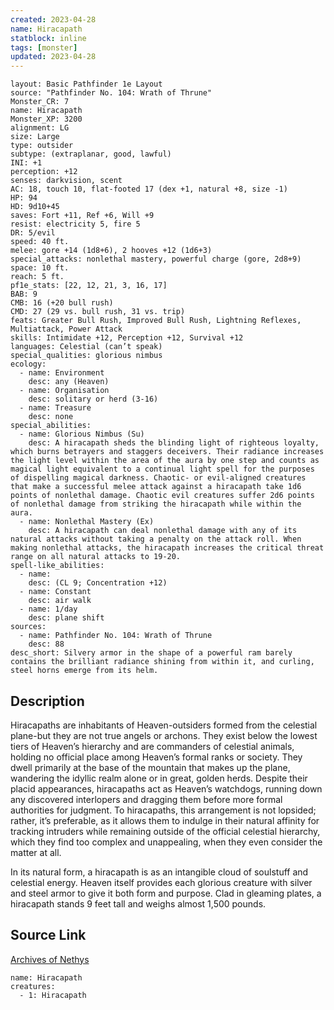 ```yaml
---
created: 2023-04-28
name: Hiracapath
statblock: inline
tags: [monster]
updated: 2023-04-28
---
```

```statblock
layout: Basic Pathfinder 1e Layout
source: "Pathfinder No. 104: Wrath of Thrune"
Monster_CR: 7
name: Hiracapath
Monster_XP: 3200
alignment: LG
size: Large
type: outsider
subtype: (extraplanar, good, lawful)
INI: +1
perception: +12
senses: darkvision, scent
AC: 18, touch 10, flat-footed 17 (dex +1, natural +8, size -1)
HP: 94
HD: 9d10+45
saves: Fort +11, Ref +6, Will +9
resist: electricity 5, fire 5
DR: 5/evil
speed: 40 ft.
melee: gore +14 (1d8+6), 2 hooves +12 (1d6+3)
special_attacks: nonlethal mastery, powerful charge (gore, 2d8+9)
space: 10 ft.
reach: 5 ft.
pf1e_stats: [22, 12, 21, 3, 16, 17]
BAB: 9
CMB: 16 (+20 bull rush)
CMD: 27 (29 vs. bull rush, 31 vs. trip)
feats: Greater Bull Rush, Improved Bull Rush, Lightning Reflexes, Multiattack, Power Attack
skills: Intimidate +12, Perception +12, Survival +12
languages: Celestial (can’t speak)
special_qualities: glorious nimbus
ecology:
  - name: Environment
    desc: any (Heaven)
  - name: Organisation
    desc: solitary or herd (3-16)
  - name: Treasure
    desc: none
special_abilities:
  - name: Glorious Nimbus (Su)
    desc: A hiracapath sheds the blinding light of righteous loyalty, which burns betrayers and staggers deceivers. Their radiance increases the light level within the area of the aura by one step and counts as magical light equivalent to a continual light spell for the purposes of dispelling magical darkness. Chaotic- or evil-aligned creatures that make a successful melee attack against a hiracapath take 1d6 points of nonlethal damage. Chaotic evil creatures suffer 2d6 points of nonlethal damage from striking the hiracapath while within the aura.
  - name: Nonlethal Mastery (Ex)
    desc: A hiracapath can deal nonlethal damage with any of its natural attacks without taking a penalty on the attack roll. When making nonlethal attacks, the hiracapath increases the critical threat range on all natural attacks to 19-20.
spell-like_abilities:
  - name:
    desc: (CL 9; Concentration +12)
  - name: Constant
    desc: air walk
  - name: 1/day
    desc: plane shift
sources:
  - name: Pathfinder No. 104: Wrath of Thrune
    desc: 88
desc_short: Silvery armor in the shape of a powerful ram barely contains the brilliant radiance shining from within it, and curling, steel horns emerge from its helm.
```
## Description
Hiracapaths are inhabitants of Heaven-outsiders formed from the celestial plane-but they are not true angels or archons. They exist below the lowest tiers of Heaven’s hierarchy and are commanders of celestial animals, holding no official place among Heaven’s formal ranks or society. They dwell primarily at the base of the mountain that makes up the plane, wandering the idyllic realm alone or in great, golden herds. Despite their placid appearances, hiracapaths act as Heaven’s watchdogs, running down any discovered interlopers and dragging them before more formal authorities for judgment. To hiracapaths, this arrangement is not lopsided; rather, it’s preferable, as it allows them to indulge in their natural affinity for tracking intruders while remaining outside of the official celestial hierarchy, which they find too complex and unappealing, when they even consider the matter at all.

In its natural form, a hiracapath is as an intangible cloud of soulstuff and celestial energy. Heaven itself provides each glorious creature with silver and steel armor to give it both form and purpose. Clad in gleaming plates, a hiracapath stands 9 feet tall and weighs almost 1,500 pounds.
## Source Link
[Archives of Nethys](https://aonprd.com/MonsterDisplay.aspx?ItemName=Hiracapath)
```encounter-table
name: Hiracapath
creatures:
  - 1: Hiracapath
```
